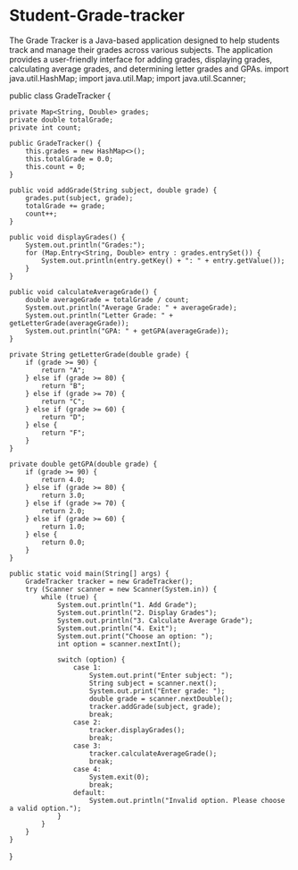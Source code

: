 # Student-Grade-tracker
 The Grade Tracker is a Java-based application designed to help students track and manage their grades across various subjects. The application provides a user-friendly interface for adding grades, displaying grades, calculating average grades, and determining letter grades and GPAs.
import java.util.HashMap;
import java.util.Map;
import java.util.Scanner;

public class GradeTracker {

    private Map<String, Double> grades;
    private double totalGrade;
    private int count;

    public GradeTracker() {
        this.grades = new HashMap<>();
        this.totalGrade = 0.0;
        this.count = 0;
    }

    public void addGrade(String subject, double grade) {
        grades.put(subject, grade);
        totalGrade += grade;
        count++;
    }

    public void displayGrades() {
        System.out.println("Grades:");
        for (Map.Entry<String, Double> entry : grades.entrySet()) {
            System.out.println(entry.getKey() + ": " + entry.getValue());
        }
    }

    public void calculateAverageGrade() {
        double averageGrade = totalGrade / count;
        System.out.println("Average Grade: " + averageGrade);
        System.out.println("Letter Grade: " + getLetterGrade(averageGrade));
        System.out.println("GPA: " + getGPA(averageGrade));
    }

    private String getLetterGrade(double grade) {
        if (grade >= 90) {
            return "A";
        } else if (grade >= 80) {
            return "B";
        } else if (grade >= 70) {
            return "C";
        } else if (grade >= 60) {
            return "D";
        } else {
            return "F";
        }
    }

    private double getGPA(double grade) {
        if (grade >= 90) {
            return 4.0;
        } else if (grade >= 80) {
            return 3.0;
        } else if (grade >= 70) {
            return 2.0;
        } else if (grade >= 60) {
            return 1.0;
        } else {
            return 0.0;
        }
    }

    public static void main(String[] args) {
        GradeTracker tracker = new GradeTracker();
        try (Scanner scanner = new Scanner(System.in)) {
            while (true) {
                System.out.println("1. Add Grade");
                System.out.println("2. Display Grades");
                System.out.println("3. Calculate Average Grade");
                System.out.println("4. Exit");
                System.out.print("Choose an option: ");
                int option = scanner.nextInt();

                switch (option) {
                    case 1:
                        System.out.print("Enter subject: ");
                        String subject = scanner.next();
                        System.out.print("Enter grade: ");
                        double grade = scanner.nextDouble();
                        tracker.addGrade(subject, grade);
                        break;
                    case 2:
                        tracker.displayGrades();
                        break;
                    case 3:
                        tracker.calculateAverageGrade();
                        break;
                    case 4:
                        System.exit(0);
                        break;
                    default:
                        System.out.println("Invalid option. Please choose a valid option.");
                }
            }
        }
    }
}
